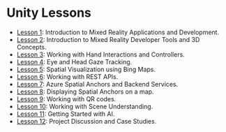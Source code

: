# Unity Lessons

* [Lesson 1](lesson1/):  Introduction to Mixed Reality Applications and Development.
* [Lesson 2](lesson-2/):  Introduction to Mixed Reality Developer Tools and 3D Concepts.
* [Lesson 3](lesson-3/):  Working with Hand Interactions and Controllers.
* [Lesson 4](lesson-4/):  Eye and Head Gaze Tracking.
* [Lesson 5](lesson-5/):  Spatial Visualization using Bing Maps.
* [Lesson 6](lesson-6/):  Working with REST APIs.
* [Lesson 7](lesson-7/):  Azure Spatial Anchors and Backend Services.
* [Lesson 8](./):  Displaying Spatial Anchors on a map.
* [Lesson 9](./):  Working with QR codes.
* [Lesson 10](lesson-11.md): Working with Scene Understanding.
* [Lesson 11](./): Getting Started with AI.
* [Lesson 12](lesson-12.md): Project Discussion and Case Studies.

